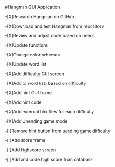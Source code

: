 #Hangman GUI Application

-[X]Research Hangman on GitHub

-[X]Download and test Hangman from repository

-[X]Review and adjust code based on needs

-[X]Update functions

-[X]Change color schemes

-[X]Update word list

-[X]Add difficulty GUI screen

-[X]Add to word lists based on difficulty

-[X]Add hint GUI frame

-[X]Add hint code

-[X]Add external hint files for each difficulty

-[X]Add Unending game mode

-[ ]Remove hint button from uending game difficulty

-[ ]Add score frame

-[ ]Add highscore screen

-[ ]Add and code high score from database

